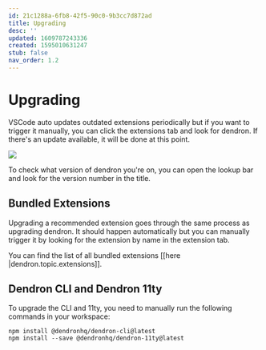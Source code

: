 ```yaml
---
id: 21c1288a-6fb8-42f5-90c0-9b3cc7d872ad
title: Upgrading
desc: ''
updated: 1609787243336
created: 1595010631247
stub: false
nav_order: 1.2
---
```


# Upgrading

VSCode auto updates outdated extensions periodically but if you want to trigger it manually, you can click the extensions tab and look for dendron. If there's an update available, it will be done at this point.

<a href="https://www.loom.com/share/796a10cab7204733877e7f708b6aaaca">
<img style="" src="https://cdn.loom.com/sessions/thumbnails/796a10cab7204733877e7f708b6aaaca-with-play.gif"> 
</a>

To check what version of dendron you're on, you can open the lookup bar and look for the version number in the title. 

## Bundled Extensions

Upgrading a recommended extension goes through the same process as upgrading dendron. It should happen automatically but you can manually trigger it by looking for the extension by name in the extension tab. 

You can find the list of all bundled extensions [[here |dendron.topic.extensions]].


## Dendron CLI and Dendron 11ty

To upgrade the CLI and 11ty, you need to manually run the following commands in your workspace:

```
npm install @dendronhq/dendron-cli@latest
npm install --save @dendronhq/dendron-11ty@latest
```